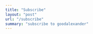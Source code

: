 ```yaml
---
title: "Subscribe"
layout: "post"
url: "/subscribe"
summary: "subscribe to goodalexander"
---
```


<div style="height: 100vh"><script src="https://cdn.jsdelivr.net/ghost/signup-form@~0.2/umd/signup-form.min.js" data-background-color="#08090c" data-text-color="#FFFFFF" data-button-color="#ff1a75" data-button-text-color="#FFFFFF" data-title="goodalexander" data-description="crypto trading" data-site="https://goodalexander.ghost.io/" data-locale="en" async></script></div>
